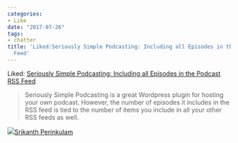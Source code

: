 ```yaml
---
categories:
- Like
date: "2017-07-26"
tags:
- chatter
title: 'Liked:Seriously Simple Podcasting: Including all Episodes in the Podcast RSS
  Feed'
---
```


Liked: [Seriously Simple Podcasting: Including all Episodes in the Podcast RSS Feed](https://aaronparecki.com/2017/07/24/15/seriously-simple-podcasting-include-all-episodes-in-rss-feed)

> Seriously Simple Podcasting is a great Wordpress plugin for hosting your own podcast. However, the number of episodes it includes in the RSS feed is tied to the number of items you include in all your other RSS feeds as well.

![](images/cropped-cropped-SP01-550afdebv1_site_icon.png)[Srikanth Perinkulam](https://srikanthperinkulam.com)
